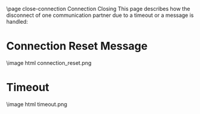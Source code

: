 \page close-connection Connection Closing
This page describes how the disconnect of one communication partner due to a timeout or a message is handled:

# Connection Reset Message

\image html connection_reset.png

# Timeout

\image html timeout.png
